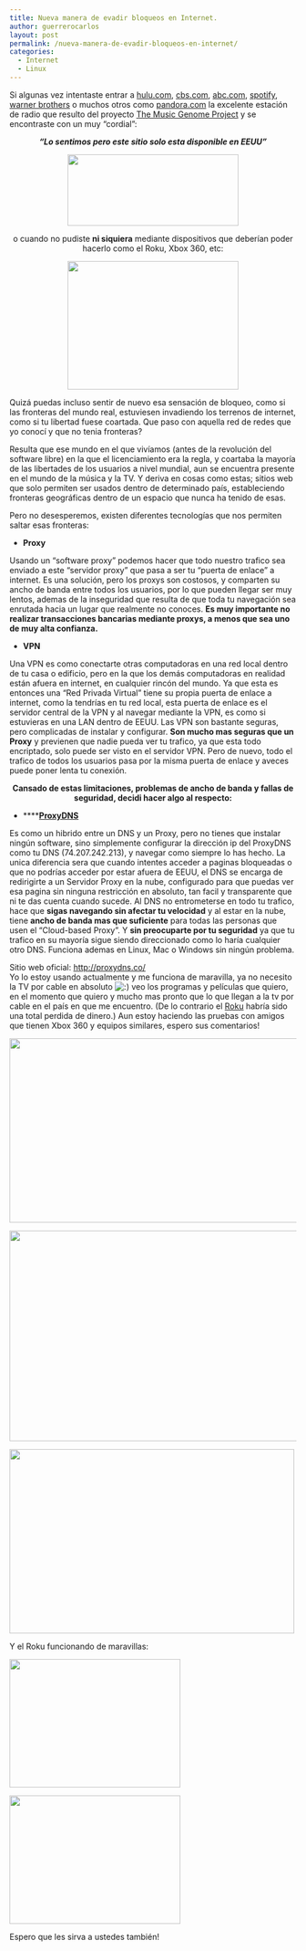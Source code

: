 ```yaml
---
title: Nueva manera de evadir bloqueos en Internet.
author: guerrerocarlos
layout: post
permalink: /nueva-manera-de-evadir-bloqueos-en-internet/
categories:
  - Internet
  - Linux
---
```

<p style="text-align: left;">
  Si algunas vez intentaste entrar a <a href="http://hulu.com">hulu.com</a>, <a href="http://cbs.com">cbs.com</a>, <a href="http://abc.com">abc.com</a>, <a href="http://spotify.com/">spotify</a>, <a href="http://thewb.com/">warner brothers</a> o muchos otros como <a href="http://pandora.com">pandora.com</a> la excelente estación de radio que resulto del proyecto <a href="http://www.pandora.com/corporate/mgp">The Music Genome Project</a> y se encontraste con un muy &#8220;cordial&#8221;:
</p>

<p style="text-align: center;">
  <strong><em>&#8220;Lo sentimos pero este sitio solo esta disponible en EEUU&#8221;</em></strong>
</p>

<p style="text-align: center;">
  <a href="http://blog.carlosguerrero.com/wp-content/uploads/2012/01/Imagen-55.png"><img class="aligncenter size-medium wp-image-335" title="Bloqueo de Pandora.com" src="http://blog.carlosguerrero.com/wp-content/uploads/2012/01/Imagen-55-300x125.png" alt="" width="300" height="125" /></a>
</p>

<p style="text-align: center;">
  o cuando no pudiste <strong>ni siquiera</strong> mediante dispositivos que deberían poder hacerlo como el Roku, Xbox 360, etc:
</p>

<p style="text-align: center;">
  <a href="http://blog.carlosguerrero.com/wp-content/uploads/2012/01/20111207_235244.jpg"><img class="aligncenter size-medium wp-image-340" title="Netflix Roku Bloqueado" src="http://blog.carlosguerrero.com/wp-content/uploads/2012/01/20111207_235244-300x225.jpg" alt="" width="300" height="225" /></a>
</p>

<p style="text-align: left;">
  Quizá puedas incluso sentir de nuevo esa sensación de bloqueo, como si las fronteras del mundo real, estuviesen invadiendo los terrenos de internet, como si tu libertad fuese coartada. Que paso con aquella red de redes que yo conocí y que no tenia fronteras?
</p>

<p style="text-align: left;">
  Resulta que ese mundo en el que vivíamos (antes de la revolución del software libre) en la que el licenciamiento era la regla, y coartaba la mayoría de las libertades de los usuarios a nivel mundial, aun se encuentra presente en el mundo de la música y la TV. Y deriva en cosas como estas; sitios web que solo permiten ser usados dentro de determinado país, estableciendo fronteras geográficas dentro de un espacio que nunca ha tenido de esas.
</p>

<p style="text-align: left;">
  Pero no desesperemos, existen diferentes tecnologías que nos permiten saltar esas fronteras:
</p>

*   **Proxy**

Usando un &#8220;software proxy&#8221; podemos hacer que todo nuestro trafico sea enviado a este &#8220;servidor proxy&#8221; que pasa a ser tu &#8220;puerta de enlace&#8221; a internet. Es una solución, pero los proxys son costosos, y comparten su ancho de banda entre todos los usuarios, por lo que pueden llegar ser muy lentos, ademas de la inseguridad que resulta de que toda tu navegación sea enrutada hacia un lugar que realmente no conoces. **Es muy importante no realizar transacciones bancarias mediante proxys, a menos que sea uno de muy alta confianza.**

*   **VPN**

Una VPN es como conectarte otras computadoras en una red local dentro de tu casa o edificio, pero en la que los demás computadoras en realidad están afuera en internet, en cualquier rincón del mundo. Ya que esta es entonces una &#8220;Red Privada Virtual&#8221; tiene su propia puerta de enlace a internet, como la tendrías en tu red local, esta puerta de enlace es el servidor central de la VPN y al navegar mediante la VPN, es como si estuvieras en una LAN dentro de EEUU. Las VPN son bastante seguras, pero complicadas de instalar y configurar. **Son mucho mas seguras que un Proxy** y previenen que nadie pueda ver tu trafico, ya que esta todo encriptado, solo puede ser visto en el servidor VPN. Pero de nuevo, todo el trafico de todos los usuarios pasa por la misma puerta de enlace y aveces puede poner lenta tu conexión.

<p style="text-align: center;">
  <strong>Cansado de estas limitaciones, problemas de ancho de banda y fallas de seguridad, decidi hacer algo al respecto:</strong>
</p>

*   ****[**ProxyDNS**][1]

Es como un hibrido entre un DNS y un Proxy, pero no tienes que instalar ningún software, sino simplemente configurar la dirección ip del ProxyDNS como tu DNS (74.207.242.213), y navegar como siempre lo has hecho. La unica diferencia sera que cuando intentes acceder a paginas bloqueadas o que no podrías acceder por estar afuera de EEUU, el DNS se encarga de redirigirte a un Servidor Proxy en la nube, configurado para que puedas ver esa pagina sin ninguna restricción en absoluto, tan facil y transparente que ni te das cuenta cuando sucede. Al DNS no entrometerse en todo tu trafico, hace que **sigas navegando sin afectar tu velocidad** y al estar en la nube, tiene **ancho de banda mas que suficiente** para todas las personas que usen el &#8220;Cloud-based Proxy&#8221;. Y **sin preocuparte por tu seguridad** ya que tu trafico en su mayoría sigue siendo direccionado como lo haría cualquier otro DNS. Funciona ademas en Linux, Mac o Windows sin ningún problema.

Sitio web oficial: <http://proxydns.co/>  
Yo lo estoy usando actualmente y me funciona de maravilla, ya no necesito la TV por cable en absoluto <img src='http://blog.carlosguerrero.com/wp-includes/images/smilies/icon_smile.gif' alt=':)' class='wp-smiley' /> veo los programas y películas que quiero, en el momento que quiero y mucho mas pronto que lo que llegan a la tv por cable en el país en que me encuentro. (De lo contrario el [Roku][2] habría sido una total perdida de dinero.) Aun estoy haciendo las pruebas con amigos que tienen Xbox 360 y equipos similares, espero sus comentarios!

<p style="text-align: center;">
  <img class="alignnone" title="cbs.com" src="http://dl.dropbox.com/u/5864262/proxydns/cbs.png" alt="" width="600" height="323" />
</p>

<p style="text-align: center;">
  <img class="alignnone" title="hulu.com" src="http://dl.dropbox.com/u/5864262/proxydns/hulu.png" alt="" width="600" height="369" />
</p>

<img class="alignnone aligncenter" title="Bing Bang Theory" src="http://dl.dropbox.com/u/5864262/proxydns/bingbangtheory2.png" alt="" width="500" height="323" />

Y el Roku funcionando de maravillas:

[<img class="aligncenter size-medium wp-image-333" title="Pandora.com en Roku, fuera de Estados Unidos" src="http://blog.carlosguerrero.com/wp-content/uploads/2012/01/IMG-20120108-00314-300x225.jpg" alt="" width="300" height="225" />][3]

[<img class="aligncenter size-medium wp-image-334" title="Crackle en Roku sin bloqueo fuera de Estados Unidos" src="http://blog.carlosguerrero.com/wp-content/uploads/2012/01/IMG-20120108-00315-300x225.jpg" alt="" width="300" height="225" />][4]

Espero que les sirva a ustedes también!

&nbsp;

&nbsp;

 [1]: http://proxydns.co
 [2]: http://roku.com/
 [3]: http://blog.carlosguerrero.com/wp-content/uploads/2012/01/IMG-20120108-00314.jpg
 [4]: http://blog.carlosguerrero.com/wp-content/uploads/2012/01/IMG-20120108-00315.jpg